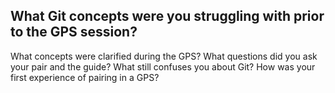 What Git concepts were you struggling with prior to the GPS session?
- 
What concepts were clarified during the GPS?
What questions did you ask your pair and the guide?
What still confuses you about Git?
How was your first experience of pairing in a GPS?
